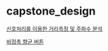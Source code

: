 # capstone_design
[신호처리를 이용한 거리측정 및 주파수 분석](https://drive.google.com/file/d/1upvJGOPUBOhXT2JIAZ9E_Sp6Qo3akchP/view?usp=drive_link)

[비접촉 향균 버튼]()
